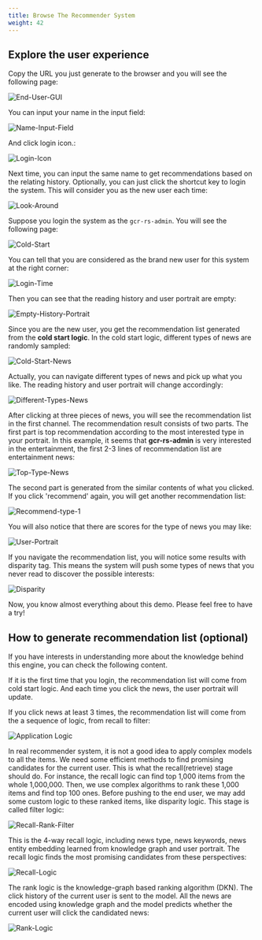 ```yaml
---
title: Browse The Recommender System
weight: 42
---
```


## Explore the user experience
Copy the URL you just generate to the browser and you will see the following page:

![End-User-GUI](/images/end-user-gui.png)

You can input your name in the input field:

![Name-Input-Field](/images/name-input-field.png)

And click login icon.:

![Login-Icon](/images/login-icon.png)

Next time, you can input the same name to get recommendations based on the relating history. Optionally, you can just click the shortcut key to login the system. This will consider you as the new user each time:

![Look-Around](/images/look-around.png)

Suppose you login the system as the `gcr-rs-admin`. You will see the following page:

![Cold-Start](/images/cold-start.png)

You can tell that you are considered as the brand new user for this system at the right corner:

![Login-Time](/images/login-time.png)

Then you can see that the reading history and user portrait are empty:

![Empty-History-Portrait](/images/empty-history-portrait.png)

Since you are the new user, you get the recommendation list generated from the **cold start logic**. In the cold start logic, different types of news are randomly sampled:

![Cold-Start-News](/images/cold-start-news.png)

Actually, you can navigate different types of news and pick up what you like. The reading history and user portrait will change accordingly:

![Different-Types-News](/images/dtn.png)

After clicking at three pieces of news, you will see the recommendation list in the first channel. The recommendation result consists of two parts. The first 
part is top recommendation according to the most interested type in your portrait. In this example, it seems that **gcr-rs-admin** is very interested in
the entertainment, the first 2-3 lines of recommendation list are entertainment news:

![Top-Type-News](/images/top-type-news.png)

The second part is generated from the similar contents of what you clicked. If you click 'recommend' again, you will get another recommendation list:

![Recommend-type-1](/images/recommend-type-1.png)

You will also notice that there are scores for the type of news you may like:

![User-Portrait](/images/user-portrait.png)

If you navigate the recommendation list, you will notice some results with disparity tag. This means the system will push some types of news that you never read to discover the possible interests:

![Disparity](/images/disparity.png)

Now, you know almost everything about this demo. Please feel free to have a try!

## How to generate recommendation list (optional)

If you have interests in understanding more about the knowledge behind this engine, you can check the following content. 

If it is the first time that you login, the recommendation list will come from cold start logic. And each time you click the news, the user portrait will update.

If you click news at least 3 times, the recommendation list will come from the a sequence of logic, from recall to filter:

![Application Logic](/images/application-logic.png)

In real recommender system, it is not a good idea to apply complex models to all the items. We need some efficient methods to find promising candidates for the
current user. This is what the recall(retrieve) stage should do. For instance, the recall logic can find top 1,000 items from the whole 1,000,000. Then, we use
complex algorithms to rank these 1,000 items and find top 100 ones. Before pushing to the end user, we may add some custom logic to these ranked items, like disparity logic. This stage is called filter logic:

![Recall-Rank-Filter](/images/recall-rank-filter.png)

This is the 4-way recall logic, including news type, news keywords, news entity embedding learned from knowledge graph and user portrait. The recall logic finds
the most promising candidates from these perspectives:

![Recall-Logic](/images/recall-logic.png)

The rank logic is the knowledge-graph based ranking algorithm (DKN). The click history of the current user is sent to the model. All the news are encoded using
knowledge graph and the model predicts whether the current user will click the candidated news:

![Rank-Logic](/images/rank-logic.png)






